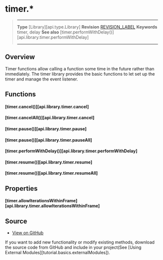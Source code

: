 
# timer.*

> --------------------- ------------------------------------------------------------------------------------------
> __Type__              [Library][api.type.Library]
> __Revision__          [REVISION_LABEL](REVISION_URL)
> __Keywords__          timer, delay
> __See also__          [timer.performWithDelay()][api.library.timer.performWithDelay]
> --------------------- ------------------------------------------------------------------------------------------

## Overview

Timer functions allow calling a function some time in the future rather than immediately. The timer library provides the basic functions to let set up the timer and manage the event listener.


## Functions

#### [timer.cancel()][api.library.timer.cancel]

#### [timer.cancelAll()][api.library.timer.cancel]

#### [timer.pause()][api.library.timer.pause]

#### [timer.pause()][api.library.timer.pauseAll]

#### [timer.performWithDelay()][api.library.timer.performWithDelay]

#### [timer.resume()][api.library.timer.resume]

#### [timer.resume()][api.library.timer.resumeAll]

## Properties

#### [timer.allowIterationsWithinFrame][api.library.timer.allowIterationsWithinFrame]

## Source

* [View on GitHub](https://github.com/coronalabs/framework-timer)

If you want to add new functionality or modify existing methods, download the source code from GitHub and include in your project(See [Using External Modules][tutorial.basics.externalModules]).
